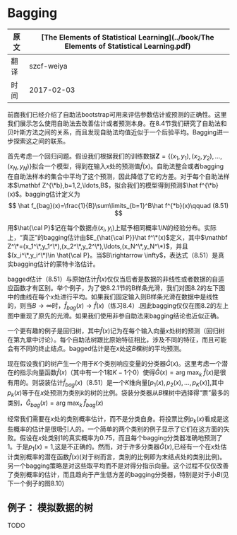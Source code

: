 # Bagging

| 原文   | [The Elements of Statistical Learning](../book/The Elements of Statistical Learning.pdf) |
| ---- | ---------------------------------------- |
| 翻译   | szcf-weiya                               |
| 时间   | 2017-02-03                               |

前面我们已经介绍了自助法bootstrap可用来评估参数估计或预测的正确性。这里我们展示怎么使用自助法去改善估计或者预测本身。在8.4节我们研究了自助法和贝叶斯方法之间的关系，而且发现自助法均值近似于一个后验平均。Bagging进一步探索这之间的联系。

首先考虑一个回归问题。假设我们根据我们的训练数据$\mathbf Z=\{(x_1,y_1),(x_2,y_2),\ldots,(x_N,y_N)\}$拟合一个模型，得到在输入$x$处的预测值$\hat f(x)$。自助法整合或者bagging在自助法样本的集合中平均了这个预测，因此降低了它的方差。对于每个自助法样本$\mathbf Z^{\*b},b=1,2,\ldots,B$，拟合我们的模型得到预测$\hat f^{\*b}(x)$。bagging估计定义为
$$
\hat f_{bag}(x)=\frac{1}{B}\sum\limits_{b=1}^B\hat f^{*b}(x)\qquad (8.51)
$$

用$\hat{\cal P}$记在每个数据点$(x_i,y_i)$上赋予相同概率$1/N$的经验分布。实际上，“真正”的bagging估计由$E_{\hat{\cal P}}\hat f^\*(x)$定义，其中$\mathbf Z^\*=(x_1^\*,y_1^\*),(x_2^\*,y_2^\*),\ldots,(x_N^\*,y_N^\*)$，并且$(x_i^\*,y_i^\*)\in \hat{\cal P}。当$B\rightarrow \infty$，表达式（8.51）是真实bagging估计的蒙特卡洛估计。

bagged估计（8.51）与原始估计$\hat f(x)$仅仅当后者是数据的非线性或者数据的自适应函数才有区别。举个例子，为了使8.2.1节的B样条光滑，我们对图8.2的左下图中的曲线在每个$x$处进行平均。如果我们固定输入则B样条光滑在数据中是线性的，则当$B\rightarrow \infty$时，$\hat f_{bag}(x)\rightarrow \hat f(x)$（练习8.4）.因此bagging仅仅在图8.2的左上图中重现了原先的光滑。如果我们使用非参自助法来bagging结论也近似正确。

一个更有趣的例子是回归树，其中$\hat f(x)$记为在每个输入向量$x$处树的预测（回归树在第九章中讨论）。每个自助法树跟比原始特征相比，涉及不同的特征，而且可能会有不同的终止结点。bagged估计是在$x$处这$B$棵树的平均预测。

现在假设我们的树产生一个用于$K$个类别响应变量的分类器$\hat G(x)$。这里考虑一个潜在的指示向量函数$\hat f(x)$（其中有一个1和$K-1$个0）使得$\hat G(x)=\mathrm{arg \; max}_k\;\hat f(x)$是很有用的。则袋装估计$\hat f_{bag}(x)$（8.51）是一个$K$维向量$[p_1(x),p_2(x),\ldots,p_K(x)]$,其中$p_k(x)$等于在$x$处预测为类别$k$的树的比例。袋装分类器从$B$棵树中选择得“票”最多的类别，$\hat G_{bag}(x)=\mathrm{arg \; max}_k\; \hat f_{bag}(x)$

经常我们需要在$x$处的类别概率估计，而不是分类自身。将投票比例$p_k(x)$看成是这些概率的估计是很吸引人的。一个简单的两个类别的例子显示了它们在这方面的失败。假设在$x$处类别1的真实概率为0.75，而且每个bagging分类器准确地预测了1。于是$p_1(x)=1$,这是不正确的。然而，对于许多分类器$\hat G(x)$,已经有一个在$x$处估计类别概率的潜在函数$\hat f(x)$(对于树而言，类别的比例即为末结点处的类别比例)。另一个bagging策略是对这些取平均而不是对得分指示向量。这个过程不仅仅改善了类别概率的估计，而且趋向于产生低方差的bagging分类器，特别是对于小$B$(见下一个例子的图8.10)

## 例子： 模拟数据的树

TODO
